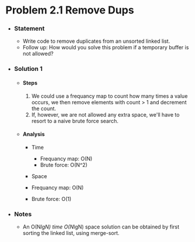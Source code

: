 # Problem 2.1 Remove Dups

- ### Statement

  - Write code to remove duplicates from an unsorted linked list.
  - Follow up: How would you solve this problem if a temporary buffer is not allowed?

- ### Solution 1

  - #### Steps

    1. We could use a frequancy map to count how many times a value occurs, we then remove elements with count > 1 and decrement the count.
    1. If, however, we are not allowed any extra space, we'll have to resort to a naive brute force search.

  - #### Analysis

    - Time

      - Frequancy map: O(N)
      - Brute force: O(N^2)

    - Space
    - Frequancy map: O(N)
    - Brute force: O(1)

- ### Notes

  - An O(N*lgN) time O(N*lgN) space solution can be obtained by first sorting the linked list, using merge-sort.
